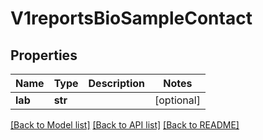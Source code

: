 # V1reportsBioSampleContact


## Properties
Name | Type | Description | Notes
------------ | ------------- | ------------- | -------------
**lab** | **str** |  | [optional] 

[[Back to Model list]](../README.md#documentation-for-models) [[Back to API list]](../README.md#documentation-for-api-endpoints) [[Back to README]](../README.md)


